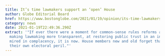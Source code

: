 ```yaml
---
title: It’s time lawmakers support an ‘open’ House
author: Globe Editorial Board
href: https://www.bostonglobe.com/2021/01/19/opinion/its-time-lawmakers-support-an-open-house/
category: news
date: 2021-01-19T22:49:36.290Z
extract: '"If ever there were a moment for common-sense rules reforms aimed at
  making lawmaking more transparent, at restoring public trust in an institution
  mired in complacency, it is now. House members new and old forget that at
  their own electoral peril."'
---
```

